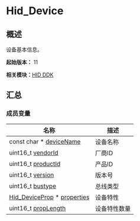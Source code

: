 # Hid_Device


## 概述

设备基本信息。

**起始版本：** 11

**相关模块：**[HID DDK](_hid_ddk.md)


## 汇总


### 成员变量

| 名称 | 描述 | 
| -------- | -------- |
| const char \* [deviceName](_hid_ddk.md#devicename) | 设备名称 | 
| uint16_t [vendorId](_hid_ddk.md#vendorid) | 厂商ID | 
| uint16_t [productId](_hid_ddk.md#productid) | 产品ID | 
| uint16_t [version](_hid_ddk.md#version) | 版本号 | 
| uint16_t [bustype](_hid_ddk.md#bustype) | 总线类型 | 
| [Hid_DeviceProp](_hid_ddk.md#hid_deviceprop) \* [properties](_hid_ddk.md#properties) | 设备特性 | 
| uint16_t [propLength](_hid_ddk.md#proplength) | 设备特性数量 | 
